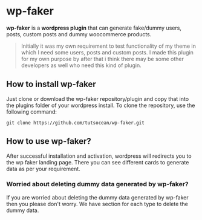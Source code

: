 # wp-faker

**wp-faker** is a **wordpress plugin** that can generate fake/dummy users, posts, custom posts and dummy woocommerce products. 

> Initially it was my own requirement to test functionality of my theme
> in which I need some users, posts and custom posts. I made this plugin
> for my own purpose by after that i think there may be some other
> developers as well who need this kind of plugin.

## How to install wp-faker

Just clone or download the wp-faker repository/plugin and copy that into the plugins folder of your wordpress install. To clone the repository, use the following command:
```
git clone https://github.com/tutsocean/wp-faker.git
```

## How to use wp-faker?

After successful installation and activation, wordpress will redirects you to the wp faker landing page. There you can see different cards to generate data as per your requirement.

### Worried about deleting dummy data generated by wp-faker?

If you are worried about deleting the dummy data generated by wp-faker then you please don't worry. We have section for each type to delete the dummy data.

